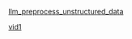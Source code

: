 [llm_preprocess_unstructured_data](https://github.com/arjuntheprogrammer/llm_preprocess_unstructured_data/tree/main) 

[vid1](https://www.youtube.com/watch?v=FfYKswKpG3U])
